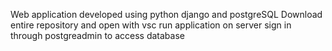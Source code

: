 Web application developed using python django and postgreSQL
Download entire repository and open with vsc
run application on server
sign in through postgreadmin to access database
